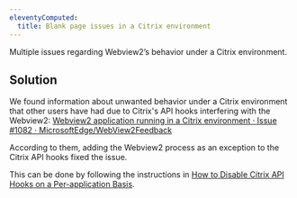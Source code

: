 ```yaml
---
eleventyComputed:
  title: Blank page issues in a Citrix environment
---
```

Multiple issues regarding Webview2’s behavior under a Citrix environment.
## Solution
We found information about unwanted behavior under a Citrix environment that other users have had due to Citrix's API hooks interfering with the Webview2: [Webview2 application running in a Citrix environment · Issue #1082 · MicrosoftEdge/WebView2Feedback](https://github.com/MicrosoftEdge/WebView2Feedback/issues/1082)  

According to them, adding the Webview2 process as an exception to the Citrix API hooks fixed the issue.  

This can be done by following the instructions in [How to Disable Citrix API Hooks on a Per-application Basis](https://support.citrix.com/article/CTX107825).
